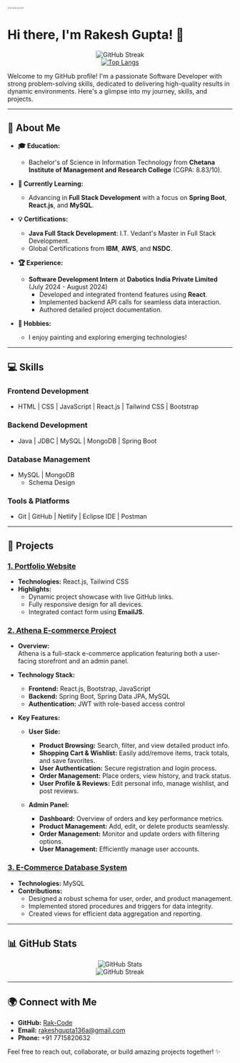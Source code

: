 ......... 
# Hi there, I'm Rakesh Gupta! 👋

<div align="center">
  <img src="https://streak-stats.demolab.com/?user=Rak-Code&theme=light&date_format=M%20j%5B%2C%20Y%5D" alt="GitHub Streak" />
  <br />
  <a href="https://github.com/Rak-Code/github-readme-stats">
    <img src="https://github-readme-stats.vercel.app/api/top-langs/?username=Rak-Code&hide=html,css" alt="Top Langs" />
  </a>
</div>





Welcome to my GitHub profile! I'm a passionate Software Developer with strong problem-solving skills, dedicated to delivering high-quality results in dynamic environments. Here's a glimpse into my journey, skills, and projects.

---

## 🚀 About Me

- **🎓 Education:**  
  - Bachelor's of Science in Information Technology from **Chetana Institute of Management and Research College** (CGPA: 8.83/10).

- **🌱 Currently Learning:**  
  - Advancing in **Full Stack Development** with a focus on **Spring Boot**, **React.js**, and **MySQL**.

- **💡 Certifications:**  
  - **Java Full Stack Development**: I.T. Vedant's Master in Full Stack Development.  
  - Global Certifications from **IBM**, **AWS**, and **NSDC**.

- **🏆 Experience:**  
  - **Software Development Intern** at **Dabotics India Private Limited** (July 2024 - August 2024)
    - Developed and integrated frontend features using **React**.
    - Implemented backend API calls for seamless data interaction.
    - Authored detailed project documentation.

- **🎨 Hobbies:**  
  - I enjoy painting and exploring emerging technologies!

---

## 💻 Skills

### **Frontend Development**
- HTML | CSS | JavaScript | React.js | Tailwind CSS | Bootstrap

### **Backend Development**
- Java | JDBC | MySQL | MongoDB | Spring Boot

### **Database Management**
- MySQL | MongoDB  
  - Schema Design

### **Tools & Platforms**
- Git | GitHub | Netlify | Eclipse IDE | Postman

---

## 🌟 Projects

### [1. Portfolio Website](https://github.com/Rak-Code/rakportfolio)
- **Technologies:** React.js, Tailwind CSS  
- **Highlights:**
  - Dynamic project showcase with live GitHub links.
  - Fully responsive design for all devices.
  - Integrated contact form using **EmailJS**.

### [2. Athena E-commerce Project](https://github.com/Rak-Code/Athena)
- **Overview:**  
  Athena is a full-stack e-commerce application featuring both a user-facing storefront and an admin panel.
  
- **Technology Stack:**
  - **Frontend:** React.js, Bootstrap, JavaScript  
  - **Backend:** Spring Boot, Spring Data JPA, MySQL  
  - **Authentication:** JWT with role-based access control
  
- **Key Features:**
  - **User Side:**  
    - **Product Browsing:** Search, filter, and view detailed product info.  
    - **Shopping Cart & Wishlist:** Easily add/remove items, track totals, and save favorites.  
    - **User Authentication:** Secure registration and login process.  
    - **Order Management:** Place orders, view history, and track status.  
    - **User Profile & Reviews:** Edit personal info, manage wishlist, and post reviews.
    
  - **Admin Panel:**  
    - **Dashboard:** Overview of orders and key performance metrics.  
    - **Product Management:** Add, edit, or delete products seamlessly.  
    - **Order Management:** Monitor and update orders with filtering options.  
    - **User Management:** Efficiently manage user accounts.

### [3. E-Commerce Database System](https://github.com/Rak-Code/MySQLProject)
- **Technologies:** MySQL  
- **Contributions:**
  - Designed a robust schema for user, order, and product management.
  - Implemented stored procedures and triggers for data integrity.
  - Created views for efficient data aggregation and reporting.

---

## 📊 GitHub Stats

<div align="center">
  <img src="https://github-readme-stats.vercel.app/api?username=Rak-Code&show_icons=true&theme=light&hide=issues&count_private=true&include_all_commits=true" alt="GitHub Stats" />
  <br />
  <img src="https://streak-stats.demolab.com/?user=Rak-Code&theme=light&date_format=M%20j%5B%2C%20Y%5D" alt="GitHub Streak" />
</div>

---

## 🌍 Connect with Me

- **GitHub:** [Rak-Code](https://github.com/Rak-Code)
- **Email:** [rakeshgupta136a@gmail.com](mailto:rakeshgupta136a@gmail.com)
- **Phone:** +91 7715820632

Feel free to reach out, collaborate, or build amazing projects together! ✨
